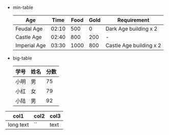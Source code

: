- min-table

  | Age | Time | Food | Gold | Requirement |
  | ------------ | ----- | ---- | ---- | ----------------------- |
  | Feudal Age | 02:10 | 500 | 0 | Dark Age building x 2 |
  | Castle Age | 02:40 | 800 | 200 |- |
  | Imperial Age | 03:30 | 1000 | 800 | Castle Age building x 2 |
- big-table

  |学号|姓名|分数|
  |-|-|-|
  |小明|男|75|
  |小红|女|79|
  |小陆|男|92|

| col1 | col2 | col3 |
|---|--|--|
| long text | `` | text |
